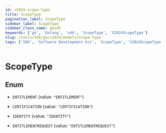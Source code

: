 ```yaml
---
id: v2024-scope-type
title: ScopeType
pagination_label: ScopeType
sidebar_label: ScopeType
sidebar_class_name: gosdk
keywords: ['go', 'Golang', 'sdk', 'ScopeType', 'V2024ScopeType'] 
slug: /tools/sdk/go/v2024/models/scope-type
tags: ['SDK', 'Software Development Kit', 'ScopeType', 'V2024ScopeType']
---
```


# ScopeType

## Enum


* `ENTITLEMENT` (value: `"ENTITLEMENT"`)

* `CERTIFICATION` (value: `"CERTIFICATION"`)

* `IDENTITY` (value: `"IDENTITY"`)

* `ENTITLEMENTREQUEST` (value: `"ENTITLEMENTREQUEST"`)


